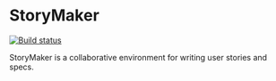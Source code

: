 # StoryMaker
[![Build status](https://ci.appveyor.com/api/projects/status/o7xp3iqhgcx5e7a4?svg=true)](https://ci.appveyor.com/project/DavidBrower/storymaker)

StoryMaker is a collaborative environment for writing user stories and specs.

